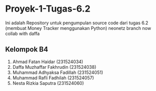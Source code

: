 # Proyek-1-Tugas-6.2
Ini adalah Repository untuk pengumpulan source code dari tugas 6.2 (membuat Money Tracker menggunakan Python)
neonetz branch now collab with daffa
## Kelompok B4
1. Ahmad Fatan Haidar 				      	(231524034)
2. Daffa Muzhaffar Fakhrudin 				  (231524038)
3. Muhammad Adhyaksa Fadillah 			  (231524051)
4. Muhammad Rafli Fadhilah 			  	  (231524057)
5. Nesta Rizkia Saputra 				    	(231524060)
